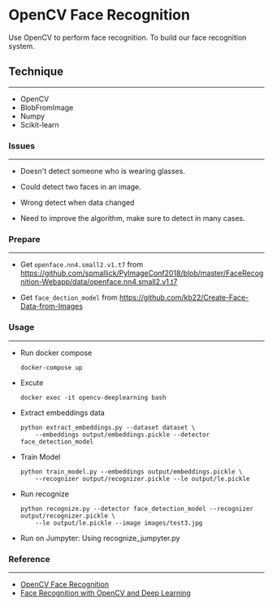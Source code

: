 # OpenCV Face Recognition
Use OpenCV to perform face recognition. To build our face recognition system.

## Technique
-------------
+ OpenCV
+ BlobFromImage
+ Numpy
+ Scikit-learn

### Issues
-----------
+ Doesn't detect someone who is wearing glasses.

+ Could detect two faces in an image.

+ Wrong detect when data changed

+ Need to improve the algorithm, make sure to detect in many cases.

### Prepare
------------
+ Get `openface.nn4.small2.v1.t7` from https://github.com/spmallick/PyImageConf2018/blob/master/FaceRecognition-Webapp/data/openface.nn4.small2.v1.t7

+ Get `face_dection_model` from https://github.com/kb22/Create-Face-Data-from-Images

### Usage
----------
+ Run docker compose
    ```
    docker-compose up
    ```

+ Excute
    ```
    docker exec -it opencv-deeplearning bash
    ```

+ Extract embeddings data
    ```
    python extract_embeddings.py --dataset dataset \
        --embeddings output/embeddings.pickle --detector face_detection_model
    ```

+ Train Model
    ```
    python train_model.py --embeddings output/embeddings.pickle \
        --recognizer output/recognizer.pickle --le output/le.pickle
    ```

+ Run recognize
    ```
    python recognize.py --detector face_detection_model --recognizer output/recognizer.pickle \
        --le output/le.pickle --image images/test3.jpg
    ```

+ Run on Jumpyter: Using recognize_jumpyter.py

### Reference
--------------
+ [OpenCV Face Recognition](https://www.pyimagesearch.com/2018/09/24/opencv-face-recognition/)
+ [Face Recognition with OpenCV and Deep Learning](https://www.pyimagesearch.com/2018/06/18/face-recognition-with-opencv-python-and-deep-learning/)